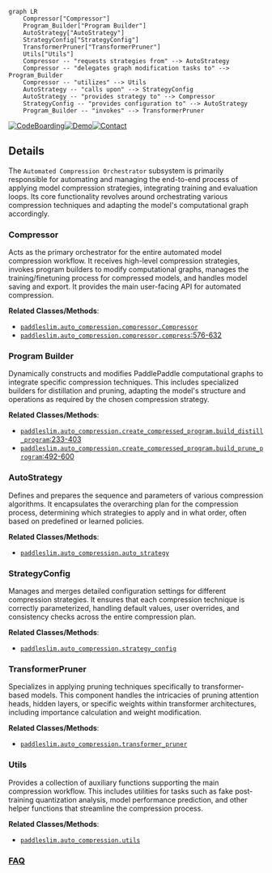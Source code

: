 ```mermaid
graph LR
    Compressor["Compressor"]
    Program_Builder["Program Builder"]
    AutoStrategy["AutoStrategy"]
    StrategyConfig["StrategyConfig"]
    TransformerPruner["TransformerPruner"]
    Utils["Utils"]
    Compressor -- "requests strategies from" --> AutoStrategy
    Compressor -- "delegates graph modification tasks to" --> Program_Builder
    Compressor -- "utilizes" --> Utils
    AutoStrategy -- "calls upon" --> StrategyConfig
    AutoStrategy -- "provides strategy to" --> Compressor
    StrategyConfig -- "provides configuration to" --> AutoStrategy
    Program_Builder -- "invokes" --> TransformerPruner
```

[![CodeBoarding](https://img.shields.io/badge/Generated%20by-CodeBoarding-9cf?style=flat-square)](https://github.com/CodeBoarding/GeneratedOnBoardings)[![Demo](https://img.shields.io/badge/Try%20our-Demo-blue?style=flat-square)](https://www.codeboarding.org/demo)[![Contact](https://img.shields.io/badge/Contact%20us%20-%20contact@codeboarding.org-lightgrey?style=flat-square)](mailto:contact@codeboarding.org)

## Details

The `Automated Compression Orchestrator` subsystem is primarily responsible for automating and managing the end-to-end process of applying model compression strategies, integrating training and evaluation loops. Its core functionality revolves around orchestrating various compression techniques and adapting the model's computational graph accordingly.

### Compressor
Acts as the primary orchestrator for the entire automated model compression workflow. It receives high-level compression strategies, invokes program builders to modify computational graphs, manages the training/finetuning process for compressed models, and handles model saving and export. It provides the main user-facing API for automated compression.


**Related Classes/Methods**:

- <a href="https://github.com/PaddlePaddle/PaddleSlim/blob/develop/paddleslim/auto_compression/compressor.py" target="_blank" rel="noopener noreferrer">`paddleslim.auto_compression.compressor.Compressor`</a>
- <a href="https://github.com/PaddlePaddle/PaddleSlim/blob/develop/paddleslim/auto_compression/compressor.py#L576-L632" target="_blank" rel="noopener noreferrer">`paddleslim.auto_compression.compressor.compress`:576-632</a>


### Program Builder
Dynamically constructs and modifies PaddlePaddle computational graphs to integrate specific compression techniques. This includes specialized builders for distillation and pruning, adapting the model's structure and operations as required by the chosen compression strategy.


**Related Classes/Methods**:

- <a href="https://github.com/PaddlePaddle/PaddleSlim/blob/develop/paddleslim/auto_compression/create_compressed_program.py#L233-L403" target="_blank" rel="noopener noreferrer">`paddleslim.auto_compression.create_compressed_program.build_distill_program`:233-403</a>
- <a href="https://github.com/PaddlePaddle/PaddleSlim/blob/develop/paddleslim/auto_compression/create_compressed_program.py#L492-L600" target="_blank" rel="noopener noreferrer">`paddleslim.auto_compression.create_compressed_program.build_prune_program`:492-600</a>


### AutoStrategy
Defines and prepares the sequence and parameters of various compression algorithms. It encapsulates the overarching plan for the compression process, determining which strategies to apply and in what order, often based on predefined or learned policies.


**Related Classes/Methods**:

- <a href="https://github.com/PaddlePaddle/PaddleSlim/blob/develop/paddleslim/auto_compression/auto_strategy.py" target="_blank" rel="noopener noreferrer">`paddleslim.auto_compression.auto_strategy`</a>


### StrategyConfig
Manages and merges detailed configuration settings for different compression strategies. It ensures that each compression technique is correctly parameterized, handling default values, user overrides, and consistency checks across the entire compression plan.


**Related Classes/Methods**:

- <a href="https://github.com/PaddlePaddle/PaddleSlim/blob/develop/paddleslim/auto_compression/strategy_config.py" target="_blank" rel="noopener noreferrer">`paddleslim.auto_compression.strategy_config`</a>


### TransformerPruner
Specializes in applying pruning techniques specifically to transformer-based models. This component handles the intricacies of pruning attention heads, hidden layers, or specific weights within transformer architectures, including importance calculation and weight modification.


**Related Classes/Methods**:

- <a href="https://github.com/PaddlePaddle/PaddleSlim/blob/develop/paddleslim/auto_compression/transformer_pruner.py" target="_blank" rel="noopener noreferrer">`paddleslim.auto_compression.transformer_pruner`</a>


### Utils
Provides a collection of auxiliary functions supporting the main compression workflow. This includes utilities for tasks such as fake post-training quantization analysis, model performance prediction, and other helper functions that streamline the compression process.


**Related Classes/Methods**:

- <a href="https://github.com/PaddlePaddle/PaddleSlim/blob/develop/paddleslim/auto_compression/utils" target="_blank" rel="noopener noreferrer">`paddleslim.auto_compression.utils`</a>




### [FAQ](https://github.com/CodeBoarding/GeneratedOnBoardings/tree/main?tab=readme-ov-file#faq)